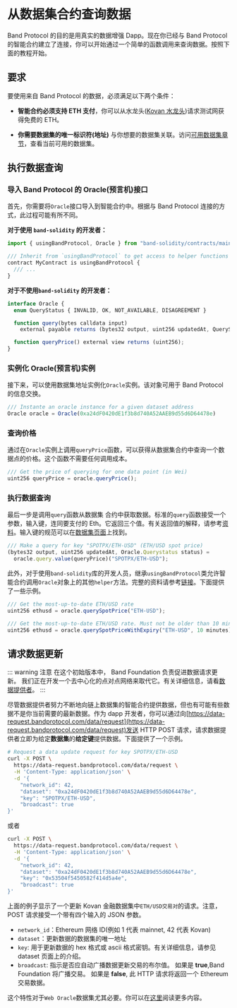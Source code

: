 # 从数据集合约查询数据

Band Protocol 的目的是用真实的数据增强 Dapp。现在你已经与 Band Protocol 的智能合约建立了连接，你可以开始通过一个简单的函数调用来查询数据。按照下面的教程开始。

## 要求

要使用来自 Band Protocol 的数据，必须满足以下两个条件：

- **智能合约必须支持 ETH 支付**，你可以从水龙头([Kovan 水龙头](https://faucet.kovan.network/))请求测试网获得免费的 ETH。

- **你需要数据集的唯一标识符(地址)** 与你想要的数据集关联。访问[可用数据集章节](../datasets/overview.md)，查看当前可用的数据集。

## 执行数据查询

### 导入 Band Protocol 的 Oracle(预言机)接口

首先，你需要将`Oracle`接口导入到智能合约中。根据与 Band Protocol 连接的方式，此过程可能有所不同。

**对于使用 `band-solidity` 的开发者：**

```ts
import { usingBandProtocol, Oracle } from "band-solidity/contracts/main.sol";

/// Inherit from `usingBandProtocol` to get access to helper functions
contract MyContract is usingBandProtocol {
  /// ...
}
```

**对于不使用`band-solidity` 的开发者：**

```ts
interface Oracle {
  enum QueryStatus { INVALID, OK, NOT_AVAILABLE, DISAGREEMENT }

  function query(bytes calldata input)
    external payable returns (bytes32 output, uint256 updatedAt, QueryStatus status);

  function queryPrice() external view returns (uint256);
}
```

### 实例化 Oracle(预言机)实例

接下来，可以使用数据集地址实例化`Oracle`实例。该对象可用于 Band Protocol 的信息交换。

```ts
/// Instante an oracle instance for a given dataset address
Oracle oracle = Oracle(0xa24dF0420dE1f3b8d740A52AAEB9d55d6D64478e)
```

### 查询价格

通过在`Oracle`实例上调用`queryPrice`函数，可以获得从数据集合约中查询一个数据点的价格。这个函数不需要任何调用成本。

```ts
/// Get the price of querying for one data point (in Wei)
uint256 queryPrice = oracle.queryPrice();
```

### 执行数据查询

最后一步是调用`query`函数从数据集 合约中获取数据。标准的`query`函数接受一个参数，输入键，连同要支付的 Eth。它返回三个值。有关返回值的解释，请参考[资料](reference.md)。输入键的规范可以在[数据集页面](../datasets/overview.md)上找到。

```ts
/// Make a query for key "SPOTPX/ETH-USD" (ETH/USD spot price)
(bytes32 output, uint256 updatedAt, Oracle.Querystatus status) =
  oracle.query.value(queryPrice)("SPOTPX/ETH-USD");
```

此外，对于使用`band-solidity`库的开发人员，继承`usingBandProtocol`类允许智能合约调用`Oracle`对象上的其他`helper`方法。完整的资料请参考[链接](reference.md)。下面提供了一些示例。

```ts
/// Get the most-up-to-date ETH/USD rate
uint256 ethusd = oracle.querySpotPrice("ETH-USD");

/// Get the most-up-to-date ETH/USD rate. Must not be older than 10 mins.
uint256 ethusd = oracle.querySpotPriceWithExpiry("ETH-USD", 10 minutes);
```

## 请求数据更新

::: warning 注意
在这个初始版本中， Band Foundation 负责促进数据请求更新。 我们正在开发一个去中心化的点对点网络来取代它。有关详细信息，请看[数据提供者](../providers/overview.md)。
:::

尽管数据提供者努力不断地向链上数据集的智能合约提供数据，但也有可能有些数据不是你当前需要的最新数据。作为 dapp 开发者，你可以通过向[https://data-request.bandprotocol.com/data/request](https://data-request.bandprotocol.com/data/request)发送 HTTP POST 请求，请求数据提供者立即为给定**数据集**的**给定键**提供数据。下面提供了一个示例。

```sh
# Request a data update request for key SPOTPX/ETH-USD
curl -X POST \
  https://data-request.bandprotocol.com/data/request \
  -H 'Content-Type: application/json' \
  -d '{
    "network_id": 42,
    "dataset": "0xa24dF0420dE1f3b8d740A52AAEB9d55d6D64478e",
    "key": "SPOTPX/ETH-USD",
    "broadcast": true
}'
```

或者

```sh
curl -X POST \
  https://data-request.bandprotocol.com/data/request \
  -H 'Content-Type: application/json' \
  -d '{
    "network_id": 42,
    "dataset": "0xa24dF0420dE1f3b8d740A52AAEB9d55d6D64478e",
    "key": "0x53504f5450582f414d5a4e",
    "broadcast": true
}'
```

上面的例子显示了一个更新 Kovan 金融数据集中`ETH/USD交易对`的请求。注意，POST 请求接受一个带有四个输入的 JSON 参数。

- `network_id`：Ethereum 网络 ID(例如 1 代表 mainnet, 42 代表 Kovan)
- `dataset`：更新数据的数据集的唯一地址
- `key`: 用于更新数据的 hex 格式或 ascii 格式密钥。有关详细信息，请参见 dataset 页面上的介绍。
- `broadcast`: 指示是否应自动广播数据更新交易的布尔值。 如果是 **true**,Band Foundation 将广播交易。 如果是 **false**, 此 HTTP 请求将返回一个 Ethereum 交易数据。

这个特性对于`Web Oracle`数据集尤其必要。你可以在[这里](../datasets/web-oracle.md)阅读更多内容。
